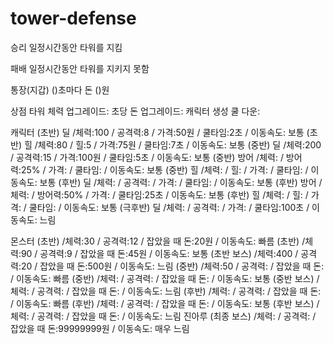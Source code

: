 # tower-defense

승리
일정시간동안 타워를 지킴

패배
일정시간동안 타워를 지키지 못함

통장(지갑)
()초마다 돈 ()원

상점
타워 체력 업그레이드: 
초당 돈 업그레이드:
캐릭터 생성 쿨 다운:


캐릭터
(초반) 딜 /체력:100 / 공격력:8 / 가격:50원 / 쿨타임:2초 / 이동속도: 보통
(초반) 힐 /체력:80 / 힐:5 / 가격:75원 / 쿨타임:7초 / 이동속도: 보통
(중반) 딜 /체력:200 / 공격력:15 / 가격:100원 / 쿨타임:5초 / 이동속도: 보통
(중반) 방어 /체력: / 방어력:25% / 가격: / 쿨타임: / 이동속도: 보통
(중반) 힐 /체력: / 힐: / 가격: / 쿨타임: / 이동속도: 보통
(후반) 딜 /체력: / 공격력: / 가격: / 쿨타임: / 이동속도: 보통
(후반) 방어 /체력: / 방어력:50% / 가격: / 쿨타임:25초 / 이동속도: 보통
(후반) 힐 /체력: / 힐: / 가격: / 쿨타임: / 이동속도: 보통
(극후반) 딜 /체력: / 공격력: / 가격: / 쿨타임:100초 / 이동속도: 느림

몬스터
(초반) /체력:30 / 공격력:12 / 잡았을 때 돈:20원 / 이동속도: 빠름
(초반) /체력:90 / 공격력:9 / 잡았을 때 돈:45원 / 이동속도: 보통
(초반 보스) /체력:400 / 공격력:20 / 잡았을 때 돈:500원 / 이동속도: 느림
(중반) /체력:50 / 공격력: / 잡았을 때 돈: / 이동속도: 빠름
(중반) /체력: / 공격력: / 잡았을 때 돈: / 이동속도: 보통
(중반 보스) /체력: / 공격력: / 잡았을 때 돈: / 이동속도: 느림
(후반) /체력: / 공격력: / 잡았을 때 돈: / 이동속도: 빠름
(후반) /체력: / 공격력: / 잡았을 때 돈: / 이동속도: 보통
(후반 보스) /체력: / 공격력: / 잡았을 때 돈: / 이동속도: 느림
진아루 (최종 보스) /체력: / 공격력: / 잡았을 때 돈:99999999원 / 이동속도: 매우 느림





